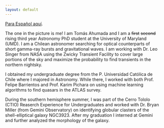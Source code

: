 ```yaml
---
layout: default
---
```



[Para Español aquí](./bio_es.html).

The one in the picture is me! I am Tomás Ahumada and I am a ~~first~~  ~~second~~ rising third year Astronomy PhD student at the University of Maryland (UMD). I am a Chilean astronomer searching for optical counterparts of short gamma-ray bursts and gravitational waves. I am working with Dr. Leo Singer from NASA using the Zwicky Transient Facility to cover large portions of the sky and maximize the probability to find transients in the northern nightsky. 

I obtained my undergraduate degree from the P. Universidad Católica de Chile where I majored in Astronomy. While there, I worked with both Prof. Felipe Barrientos and Prof. Karim Pichara on using machine learning algorithms to find quasars in the ATLAS survey. 

During the southern hemisphere summer, I was part of the Cerro Tololo (CTIO) Reaserch Experience for Undergraduates and worked with Dr. Bryan Miller (from Gemini Observatory) on identifying globular clasters of the shell-elliptical galaxy NGC3923. After my graduation I interned at Gemini and further analyzed the morphology of the galaxy.



